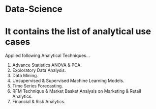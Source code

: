 # Data-Science
# It contains the list of analytical use cases
Applied following Analytical Techniques...
1. Advance Statistics ANOVA & PCA.
2. Exploratory Data Analysis.
3. Data Mining.
4. Unsupervised & Supervised Machine Learning Models.
5. Time Series Forecasting.
6. RFM Technique & Market Basket Analysis on Marketing & Retail Analytics.
7. Financial & Risk Analytics.
